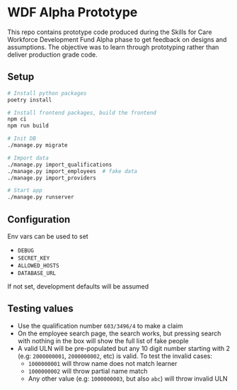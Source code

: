 # WDF Alpha Prototype

This repo contains prototype code produced during the Skills for Care Workforce Development Fund Alpha phase to get feedback on designs and assumptions. The objective was to learn through prototyping rather than deliver production grade code.

## Setup

```sh
# Install python packages
poetry install

# Install frontend packages, build the frontend
npm ci
npm run build

# Init DB
./manage.py migrate

# Import data
./manage.py import_qualifications
./manage.py import_employees  # fake data
./manage.py import_providers

# Start app
./manage.py runserver
```

## Configuration

Env vars can be used to set

- `DEBUG`
- `SECRET_KEY`
- `ALLOWED_HOSTS`
- `DATABASE_URL`

If not set, development defaults will be assumed

## Testing values

- Use the qualification number `603/3496/4` to make a claim
- On the employee search page, the search works, but pressing search with nothing in the box will show the full list of fake people
- A valid ULN will be pre-populated but any 10 digit number starting with 2 (e.g: `2000000001`, `2000000002`, etc) is valid. To test the invalid cases:
  - `1000000001` will throw name does not match learner
  - `1000000002` will throw partial name match
  - Any other value (e.g: `1000000003`, but also `abc`) will throw invalid ULN
